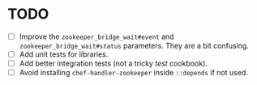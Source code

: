 TODO
====

* [ ] Improve the `zookeeper_bridge_wait#event` and `zookeeper_bridge_wait#status` parameters. They are a bit confusing.
* [ ] Add unit tests for libraries.
* [ ] Add better integration tests (not a tricky *test* cookbook).
* [ ] Avoid installing `chef-handler-zookeeper` inside `::depends` if not used.

